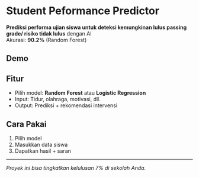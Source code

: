 # Student Peformance Predictor

**Prediksi performa ujian siswa untuk deteksi kemungkinan lulus passing grade/ risiko tidak lulus** dengan AI  
Akurasi: **90.2%** (Random Forest)

## Demo


## Fitur
- Pilih model: **Random Forest** atau **Logistic Regression**
- Input: Tidur, olahraga, motivasi, dll.
- Output: Prediksi + rekomendasi intervensi

## Cara Pakai
1. Pilih model
2. Masukkan data siswa
3. Dapatkan hasil + saran

---
*Proyek ini bisa tingkatkan kelulusan 7% di sekolah Anda.*
